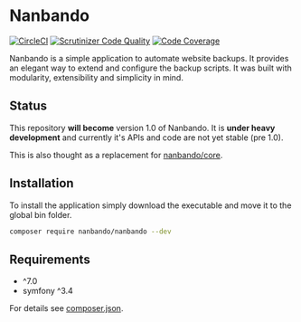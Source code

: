 # Nanbando

[![CircleCI](https://circleci.com/gh/nanbando/nanbando.svg?style=svg)](https://circleci.com/gh/nanbando/nanbando)
[![Scrutinizer Code Quality](https://scrutinizer-ci.com/g/nanbando/nanbando/badges/quality-score.png?b=master)](https://scrutinizer-ci.com/g/nanbando/nanbando/?branch=master)
[![Code Coverage](https://scrutinizer-ci.com/g/nanbando/nanbando/badges/coverage.png?b=master)](https://scrutinizer-ci.com/g/nanbando/nanbando/?branch=master)

Nanbando is a simple application to automate website backups. It provides an elegant way to extend and configure the
backup scripts. It was built with modularity, extensibility and simplicity in mind.

## Status

This repository **will become** version 1.0 of Nanbando. It is **under heavy development** and currently it's APIs and
code are not yet stable (pre 1.0).

This is also thought as a replacement for [nanbando/core](https://github.com/nanbando/core).

## Installation

To install the application simply download the executable and move it to the global bin folder.

```bash
composer require nanbando/nanbando --dev
```

## Requirements

* ^7.0
* symfony ^3.4

For details see [composer.json](composer.json).
